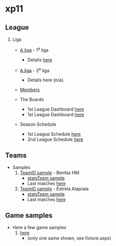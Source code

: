 # xp11

## League

1. Liga
   + [A liga](http://www.xperteleven.com/standings.aspx?Lid=411258&Sel=T&Lnr=1&dh=2) - 1<sup>a</sup> liga
     * Details [here](http://www.xperteleven.com/leagueInfo.aspx?Lid=411258&dh=2)
   + [A liga](http://www.xperteleven.com/standings.aspx?Lid=411258&Sel=T&Lnr=2&dh=2) - 2<sup>a</sup> liga
     * Details here (n/a).
   + [Members](http://www.xperteleven.com/members.aspx?Lid=411258&Sel=99&dh=2)

   + The Boards
     * 1st League Dashboard [here](http://www.xperteleven.com/standings.aspx?Lid=411258&Sel=T&Lnr=1&dh=2)
     * 1st League Dashboard [here](http://www.xperteleven.com/standings.aspx?Lid=411258&Sel=T&Lnr=2&dh=2)

   + Season Schedule
     * 1st League Schedule [here](http://www.xperteleven.com/fixture.aspx?Lid=411258&Lnr=1&dh=2&plang=EN)
     * 2nd League Schedule [here](http://www.xperteleven.com/fixture.aspx?Lid=411258&Lnr=2&dh=2&plang=EN)

## Teams

- Samples
  1. [TeamID sample](http://www.xperteleven.com/players.aspx?TeamID=1591357&Boost=0&dh=2) - Benfas HM
     * [statsTeam sample](http://www.xperteleven.com/statsTeam.aspx?Sel=M&TeamID=1591357&dh=2)
     * Last matches [here](http://www.xperteleven.com/games.aspx?Sel=O&TeamID=1591357&dh=2)
  1. [TeamID sample](http://www.xperteleven.com/players.aspx?TeamID=1591464&Boost=0&dh=2) - Estrela Alapraia
     * [statsTeam sample](http://www.xperteleven.com/statsTeam.aspx?Sel=M&TeamID=1591464&dh=2)
     * Last matches [here](http://www.xperteleven.com/games.aspx?Sel=O&TeamID=1591464&dh=2)

## Game samples

- Here a few game samples
  1.  [here](http://www.xperteleven.com/gameDetails.aspx?GameID=319069347&dh=2)
      - (only one same shown, see fixture.aspx)
